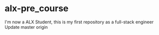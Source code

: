 # alx-pre_course
I'm now a ALX Student, this is my first repository as a full-stack engineer
Update
master origin

